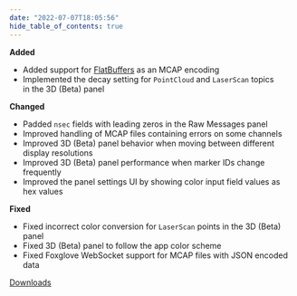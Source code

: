 ```yaml
---
date: "2022-07-07T18:05:56"
hide_table_of_contents: true
---
```

**Added**
- Added support for [FlatBuffers](https://google.github.io/flatbuffers/) as an MCAP encoding
- Implemented the decay setting for `PointCloud` and `LaserScan` topics in the 3D (Beta) panel 

**Changed**
- Padded `nsec` fields with leading zeros in the Raw Messages panel
- Improved handling of MCAP files containing errors on some channels 
- Improved 3D (Beta) panel behavior when moving between different display resolutions
- Improved 3D (Beta) panel performance when marker IDs change frequently 
- Improved the panel settings UI by showing color input field values as hex values 

**Fixed**
- Fixed incorrect color conversion for `LaserScan` points in the 3D (Beta) panel
- Fixed 3D (Beta) panel to follow the app color scheme 
- Fixed Foxglove WebSocket support for MCAP files with JSON encoded data 


[Downloads](https://github.com/foxglove/studio/releases/tag/v1.17.0)
